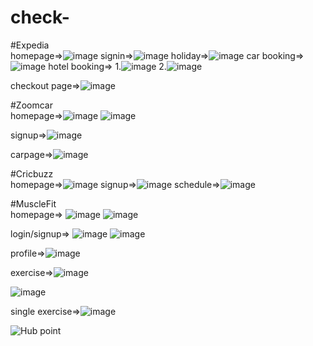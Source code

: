 # check-

#Expedia 
<br/>
homepage=>![image](https://user-images.githubusercontent.com/101388858/204294210-4a041020-fe18-4041-aa28-40b1dee1eaa1.png)
signin=>![image](https://user-images.githubusercontent.com/101388858/204294844-c131f55c-cea3-4f40-b691-10e8f04983a8.png)
holiday=>![image](https://user-images.githubusercontent.com/101388858/204295251-afce1657-dfd2-4b7d-a9f5-12b830940075.png)
car booking=>![image](https://user-images.githubusercontent.com/101388858/204295638-574e9b12-fed2-46d1-b2f7-32ac51911198.png)
hotel booking=>
1.![image](https://user-images.githubusercontent.com/101388858/204296083-3c3beb05-5851-4581-aa32-ffce6aa83ca8.png)
2.![image](https://user-images.githubusercontent.com/101388858/204296384-cd9a1dc1-2465-490a-8fb1-c44ec1ac3c0a.png)

checkout page=>![image](https://user-images.githubusercontent.com/101388858/204296746-92c2a5ac-614a-4202-9c91-0a818956b15c.png)

#Zoomcar
<br/>
homepage=>![image](https://user-images.githubusercontent.com/101388858/204299970-10874332-a108-4961-a1b5-3da650469029.png)
![image](https://user-images.githubusercontent.com/101388858/204304094-10dba6b1-5cfe-4890-9606-622fc885a228.png)

signup=>![image](https://user-images.githubusercontent.com/101388858/204300384-2e8e71a7-d966-42d2-be51-ec367f3392ad.png)

carpage=>![image](https://user-images.githubusercontent.com/101388858/204306024-4a5050e8-ff73-4ba6-ab39-4e2d8cd0ce8a.png)

#Cricbuzz
<br/>
homepage=>![image](https://user-images.githubusercontent.com/101388858/204307569-89713186-933b-4317-9098-326ff20db68a.png)
signup=>![image](https://user-images.githubusercontent.com/101388858/204308040-d64b733b-9124-4820-8b4c-59c1881a7ac5.png)
schedule=>![image](https://user-images.githubusercontent.com/101388858/204308503-74e79c2c-a938-411e-afd4-a345e86cfcd1.png)

#MuscleFit
<br/>
homepage=> ![image](https://user-images.githubusercontent.com/101388858/205923770-781ef26a-262d-4f55-a6e6-5aa1103b428d.png)
![image](https://user-images.githubusercontent.com/101388858/205924101-33f26326-3164-46ca-9a3a-5469eeac12d2.png)

login/signup=> ![image](https://user-images.githubusercontent.com/101388858/205924307-aaa8258e-8651-4468-82c9-3763b1b4978e.png)
![image](https://user-images.githubusercontent.com/101388858/205924813-11b6d591-cb6d-4a4e-a68a-68eff93fd0e7.png)

profile=>![image](https://user-images.githubusercontent.com/101388858/205925225-66701a1f-de11-478b-89d7-6456473e09a8.png)

exercise=>![image](https://user-images.githubusercontent.com/101388858/205925656-153ce87f-456e-4137-bd46-6497c9264f4f.png)

![image](https://user-images.githubusercontent.com/101388858/205926007-ba08db09-7d08-4ec5-b3a1-5f2b597b0647.png)

single exercise=>![image](https://user-images.githubusercontent.com/101388858/205926945-7f62e243-bd49-41d3-b816-f2ac53c45dac.png)

![Hub point](https://user-images.githubusercontent.com/101388858/208071519-6c0ed1b3-e686-46c8-9048-aa1eec2deb0e.png)


